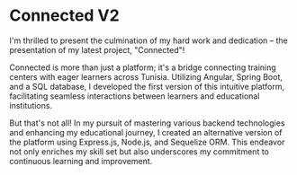 # Connected V2
I'm thrilled to present the culmination of my hard work and dedication – the presentation of my latest project, "Connected"!

Connected is more than just a platform; it's a bridge connecting training centers with eager learners across Tunisia. Utilizing Angular, Spring Boot, and a SQL database, I developed the first version of this intuitive platform, facilitating seamless interactions between learners and educational institutions.

But that's not all! In my pursuit of mastering various backend technologies and enhancing my educational journey, I created an alternative version of the platform using Express.js, Node.js, and Sequelize ORM. This endeavor not only enriches my skill set but also underscores my commitment to continuous learning and improvement.
